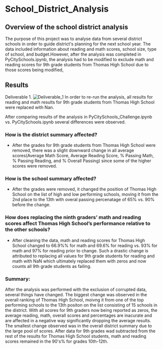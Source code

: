 # School_District_Analysis
## Overview of the school district analysis
The purpose of this project was to analyse data from several district schools in order to guide district's planning for the next school year. The data included information about reading and math scores, school size, type of school, and budget.However, after the analysis was completed in PyCitySchools.ipynb, the analysis had to be modified to exclude math and reading scores for 9th grade students from Thomas High School due to those scores being modified, 
## Results
Deliverable 1. 
![Deliverable_1](https://user-images.githubusercontent.com/96098938/151106147-d4a0a3ef-d510-4681-8e5f-d056bf14eaf2.PNG)
In order to re-run the analysis, all results for reading and math results for 9th grade students from Thomas High School were replaced with Nan. 

After comparing results of the analysis in PyCitySchools_Challenge.ipynb vs. PyCitySchools.ipynb several differences were observed. 
### How is the district summary affected?
- After the grades for 9th grade students from Thomas High School were removed, there was a slight downward change in all average scores(Average Math Score, Average Reading Score, % Passing Math, % Passing Reading, and % Overall Passing) since some of the higher scores were removed. 
### How is the school summary affected?
- After the  grades were removed, it changed the position of Thomas High School on the list of high and low performing schools, moving it from the 2nd place to the 13th with overal passing percenatage of 65% vs. 90% before the change.  
### How does replacing the ninth graders’ math and reading scores affect Thomas High School’s performance relative to the other schools?
- After cleaning the data, math and reading scores for Thomas High School changed to 66.9%% for math and 69.6% for reading vs. 93% for math and 97% for reading prior to change. Such a drastic change is attributed to replacing all values for 9th grade students for reading and math with NaN which ultimately replaced them with zeros and now counts all 9th grade students as failing. 

### Summary: 
After the analysis was performed with the exclusion of corrupted data, several things have changed. The biggest change was observed in the overall ranking of Thomas High School, moivng it from one of the top performing schools to the 13th positon on the list consisting of 15 schools in the district. With all scores for 9th graders now being reported as zeros, the average reading, math, overall scores and percentages are inacurate and are affected in a negative way significantly dropping the average results. The smallest change observed was in the overall district summary due to the large pool of scores. After data for 9th grades wad subtracted from the rest of the results for Thomas High School students, math and reading scores remained in the 90's% for grades 10th-12th. 
